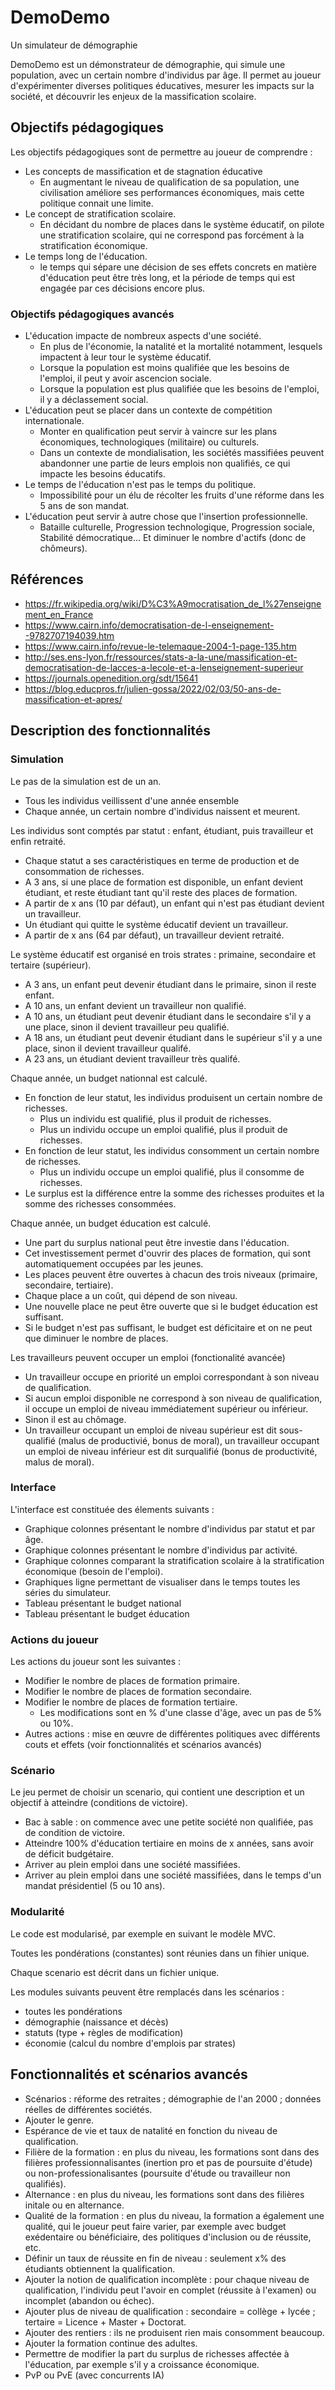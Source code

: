 # DemoDemo
Un simulateur de démographie

DemoDemo est un démonstrateur de démographie, qui simule une population, avec un certain nombre d'individus par âge. 
Il permet au joueur d'expérimenter diverses politiques éducatives, mesurer les impacts sur la société, et découvrir les enjeux de la massification scolaire.

## Objectifs pédagogiques
Les objectifs pédagogiques sont de permettre au joueur de comprendre :

- Les concepts de massification et de stagnation éducative
  - En augmentant le niveau de qualification de sa population, une civilisation améliore ses performances économiques, mais cette politique connait une limite.
- Le concept de stratification scolaire.
  - En décidant du nombre de places dans le système éducatif, on pilote une stratification scolaire, qui ne correspond pas forcément à la stratification économique.
- Le temps long de l'éducation.
  - le temps qui sépare une décision de ses effets concrets en matière d'éducation peut être très long, et la période de temps qui est engagée par ces décisions encore plus.

### Objectifs pédagogiques avancés 
- L'éducation impacte de nombreux aspects d'une société.
  - En plus de l'économie, la natalité et la mortalité notamment, lesquels impactent à leur tour le système éducatif.
  - Lorsque la population est moins qualifiée que les besoins de l'emploi, il peut y avoir ascencion sociale.
  - Lorsque la population est plus qualifiée que les besoins de l'emploi, il y a déclassement social.
- L'éducation peut se placer dans un contexte de compétition internationale.
  - Monter en qualification peut servir à vaincre sur les plans économiques, technologiques (militaire) ou culturels.
  - Dans un contexte de mondialisation, les sociétés massifiées peuvent abandonner une partie de leurs emplois non qualifiés, ce qui impacte les besoins éducatifs.
- Le temps de l'éducation n'est pas le temps du politique.
  - Impossibilité pour un élu de récolter les fruits d'une réforme dans les 5 ans de son mandat.
- L'éducation peut servir à autre chose que l'insertion professionnelle.
  - Bataille culturelle, Progression technologique, Progression sociale, Stabilité démocratique... Et diminuer le nombre d'actifs (donc de chômeurs).

## Références

- https://fr.wikipedia.org/wiki/D%C3%A9mocratisation_de_l%27enseignement_en_France
- https://www.cairn.info/democratisation-de-l-enseignement--9782707194039.htm
- https://www.cairn.info/revue-le-telemaque-2004-1-page-135.htm
- http://ses.ens-lyon.fr/ressources/stats-a-la-une/massification-et-democratisation-de-lacces-a-lecole-et-a-lenseignement-superieur
- https://journals.openedition.org/sdt/15641
- https://blog.educpros.fr/julien-gossa/2022/02/03/50-ans-de-massification-et-apres/
  
## Description des fonctionnalités

### Simulation

Le pas de la simulation est de un an.

- Tous les individus veillissent d'une année ensemble
- Chaque année, un certain nombre d'individus naissent et meurent. 

Les individus sont comptés par statut : enfant, étudiant, puis travailleur et enfin retraité.

- Chaque statut a ses caractéristiques en terme de production et de consommation de richesses.
- A 3 ans, si une place de formation est disponible, un enfant devient étudiant, et reste étudiant tant qu'il reste des places de formation.
- A partir de x ans (10 par défaut), un enfant qui n'est pas étudiant devient un travailleur.
- Un étudiant qui quitte le système éducatif devient un travailleur.
- A partir de x ans (64 par défaut), un travailleur devient retraité.

Le système éducatif est organisé en trois strates : primaine, secondaire et tertaire (supérieur).

- A 3 ans, un enfant peut devenir étudiant dans le primaire, sinon il reste enfant.
- A 10 ans, un enfant devient un travailleur non qualifié.
- A 10 ans, un étudiant peut devenir étudiant dans le secondaire s'il y a une place, sinon il devient travailleur peu qualifié.
- A 18 ans, un étudiant peut devenir étudiant dans le supérieur s'il y a une place, sinon il devient travailleur qualifé.
- A 23 ans, un étudiant devient travailleur très qualifé.

Chaque année, un budget nationnal est calculé.

- En fonction de leur statut, les individus produisent un certain nombre de richesses.
  - Plus un individu est qualifié, plus il produit de richesses.
  - Plus un individu occupe un emploi qualifié, plus il produit de richesses.
- En fonction de leur statut, les individus consomment un certain nombre de richesses.
  - Plus un individu occupe un emploi qualifié, plus il consomme de richesses.
- Le surplus est la différence entre la somme des richesses produites et la somme des richesses consommées.

Chaque année, un budget éducation est calculé.

- Une part du surplus national peut être investie dans l'éducation.
- Cet investissement permet d'ouvrir des places de formation, qui sont automatiquement occupées par les jeunes.
- Les places peuvent être ouvertes à chacun des trois niveaux (primaire, secondaire, tertiaire).
- Chaque place a un coût, qui dépend de son niveau.
- Une nouvelle place ne peut être ouverte que si le budget éducation est suffisant.
- Si le budget n'est pas suffisant, le budget est déficitaire et on ne peut que diminuer le nombre de places.

Les travailleurs peuvent occuper un emploi (fonctionalité avancée)

- Un travailleur occupe en priorité un emploi correspondant à son niveau de qualification.
- Si aucun emploi disponible ne correspond à son niveau de qualification, il occupe un emploi de niveau immédiatement supérieur ou inférieur.
- Sinon il est au chômage.
- Un travailleur occupant un emploi de niveau supérieur est dit sous-qualifié (malus de productivié, bonus de moral), un travailleur occupant un emploi de niveau inférieur est dit surqualifié (bonus de productivité, malus de moral).

### Interface

L'interface est constituée des élements suivants :

- Graphique colonnes présentant le nombre d'individus par statut et par âge.
- Graphique colonnes présentant le nombre d'individus par activité.
- Graphique colonnes comparant la stratification scolaire à la stratification économique (besoin de l'emploi).
- Graphiques ligne permettant de visualiser dans le temps toutes les séries du simulateur.
- Tableau présentant le budget national
- Tableau présentant le budget éducation

### Actions du joueur

Les actions du joueur sont les suivantes :

- Modifier le nombre de places de formation primaire.
- Modifier le nombre de places de formation secondaire.
- Modifier le nombre de places de formation tertiaire.
  - Les modifications sont en % d'une classe d'âge, avec un pas de 5% ou 10%.
- Autres actions : mise en œuvre de différentes politiques avec différents couts et effets (voir fonctionnalités et scénarios avancés)

### Scénario

Le jeu permet de choisir un scenario, qui contient une description et un objectif à atteindre (conditions de victoire).

- Bac à sable : on commence avec une petite société non qualifiée, pas de condition de victoire.
- Atteindre 100% d'éducation tertiaire en moins de x années, sans avoir de déficit budgétaire.
- Arriver au plein emploi dans une société massifiées.
- Arriver au plein emploi dans une société massifiées, dans le temps d'un mandat présidentiel (5 ou 10 ans).

### Modularité

Le code est modularisé, par exemple en suivant le modèle MVC.

Toutes les pondérations (constantes) sont réunies dans un fihier unique.

Chaque scenario est décrit dans un fichier unique.

Les modules suivants peuvent être remplacés dans les scénarios :
- toutes les pondérations
- démographie (naissance et décès)
- statuts (type + règles de modification)
- économie (calcul du nombre d'emplois par strates)

## Fonctionnalités et scénarios avancés

- Scénarios : réforme des retraites ; démographie de l'an 2000 ; données réelles de différentes sociétés.
- Ajouter le genre.
- Espérance de vie et taux de natalité en fonction du niveau de qualification.
- Filière de la formation : en plus du niveau, les formations sont dans des filières professionnalisantes (inertion pro et pas de poursuite d'étude) ou non-professionalisantes (poursuite d'étude ou travailleur non qualifiés).
- Alternance : en plus du niveau, les formations sont dans des filières initale ou en alternance.
- Qualité de la formation : en plus du niveau, la formation a également une qualité, qui le joueur peut faire varier, par exemple avec budget exédentaire ou bénéficiaire, des politiques d'inclusion ou de réussite, etc.
- Définir un taux de réussite en fin de niveau : seulement x% des étudiants obtiennent la qualification.
- Ajouter la notion de qualification incomplète : pour chaque niveau de qualification, l'individu peut l'avoir en complet (réussite à l'examen) ou incomplet (abandon ou échec).
- Ajouter plus de niveau de qualification : secondaire = collège + lycée ; tertaire = Licence + Master + Doctorat.
- Ajouter des rentiers : ils ne produisent rien mais consomment beaucoup.
- Ajouter la formation continue des adultes.
- Permettre de modifier la part du surplus de richesses affectée à l'éducation, par exemple s'il y a croissance économique.
- PvP ou PvE (avec concurrents IA)